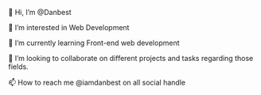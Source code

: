 👋 Hi, I’m @Danbest

👀 I’m interested in Web Development

🌱 I’m currently learning Front-end web development

💞️ I’m looking to collaborate on different projects and tasks regarding those fields.

📫  How to reach me @iamdanbest on all social handle
